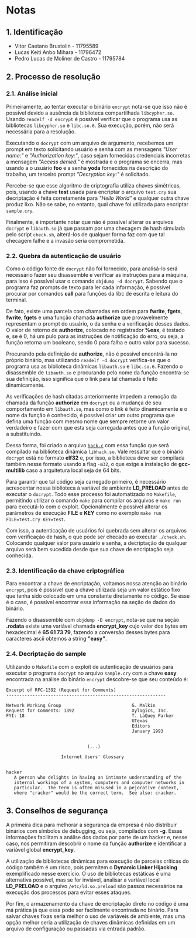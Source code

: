 # Notas


## 1. Identificação

- Vitor Caetano Brustolin          - 11795589
- Lucas Keiti Anbo Mihara          - 11796472
- Pedro Lucas de Moliner de Castro - 11795784



## 2. Processo de resolução

### 2.1. Análise inicial

Primeiramente, ao tentar executar o binário `encrypt` nota-se que isso não é possível devido a ausência da biblioteca compartilhada `libcypher.so`. Usando `readelf -d encrypt` é possível verificar que o programa usa as bibliotecas `libcypher.so` e `libc.so.6`. Sua execução, porém, não será necessária para a resolução.

Executando o `docrypt` com um arquivo de argumento, recebemos um prompt em texto solicitando usuário e senha com as mensagens _"User name:"_ e _"Authorization key:"_, caso sejam fornecidas credenciais incorretas a mensagem _"Access denied."_ é mostrada e o programa se encerra, mas usando a o usuário **foo** e a senha **yoda** fornecidos na descrição do trabalho, um terceiro prompt _"Decryption key:"_ é solicitado.

Percebe-se que esse algoritmo de criptografia utiliza chaves simétricas, pois, usando a chave **test** usada para encriptar o arquivo `test.cry` sua decriptação é feita corretamente para _"Hello World"_ e qualquer outra chave produz lixo. Não se sabe, no entanto, qual chave foi utilizada para encriptar `sample.cry`.

Finalmente, é importante notar que não é possível alterar os arquivos `docrypt` e `libauth.so` já que passam por uma checagem de hash simulada pelo script `check.sh`, alterá-los de qualquer forma faz com que tal checagem falhe e a invasão seria comprometida.


### 2.2. Quebra da autenticação de usuário

Como o código fonte de `docrypt` não foi fornecido, para analisá-lo será necessário fazer seu disassemble e verificar as instruções para a máquina, para isso é possível usar o comando `objdump -d docrypt`. Sabendo que o programa faz prompts de texto para ler cada informação, é possível procurar por comandos **call** para funções da libc de escrita e leitura do terminal.

De fato, existe uma parcela com chamadas em ordem para **fwrite**, **fgets**, **fwrite**, **fgets** e uma função chamada **authorize** que provavelmente representam o prompt do usuário, o da senha e a verificação desses dados. O valor de retorno de **authorize**, colocado no registrador **%eax**, é testado e, se é 0, há um pulo para as instruções de notificação do erro, ou seja, a função retorna um booleano, sendo 0 para falha e outro valor para sucesso.

Procurando pela definição de **authorize**, não é possível encontrá-la no próprio binário, mas utilizando `readelf -d docrypt` verifica-se que o programa usa as biblioteca dinâmicas `libauth.so` e `libc.so.6`. Fazendo o disassemble de `libauth.so` e procurando pelo nome da função encontra-se sua definição, isso significa que o link para tal chamada é feito dinamicamente.

As verificações de hash citadas anteriormente impedem a remoção da chamada da função **authorize** em `docrypt` ou a mudança de seu comportamento em `libauth.so`, mas como o link é feito dinamicamente e o nome da função é conhecido, é possível criar um outro programa que defina uma função com mesmo nome que sempre retorne um valor verdadeiro e fazer com que esta seja carregada antes que a função original, a substituindo.

Dessa forma, foi criado o arquivo [`hack.c`](hack.c) com essa função que será compilado na biblioteca dinâmica `libhack.so`. Vale ressaltar que o binário `docrypt` está no formato **elf32** e, por isso, a biblioteca deve ser compilada também nesse formato usando a flag `-m32`, o que exige a instalação de **gcc-multilib** caso a arquitetura local seja de 64 bits.

Para garantir que tal código seja carregado primeiro, é necessário acrescentar nossa biblioteca à variável de ambiente **LD_PRELOAD** antes de executar o `docrypt`. Todo esse processo foi automatizado no `Makefile`, permitindo utilizar o comando `make` para compilar os arquivos e `make run` para executá-lo com o exploit. Opcionalmente é possível alterar os parâmetros de execução **FILE** e **KEY** como no exemplo `make run FILE=test.cry KEY=test`.

Com isso, a autenticação de usuários foi quebrada sem alterar os arquivos com verificação de hash, o que pode ser checado ao executar `./check.sh`. Colocando qualquer valor para usuário e senha, a decriptação de qualquer arquivo será bem sucedida desde que sua chave de encriptação seja conhecida.


### 2.3. Identificação da chave criptográfica

Para encontrar a chave de encriptação, voltamos nossa atenção ao binário `encrypt`, pois é possível que a chave utilizada seja um valor estático fixo que tenha sido colocado em uma constante diretamente no código. Se esse é o caso, é possível encontrar essa informação na seção de dados do binário.

Fazendo o disassemble com `objdump -D encrypt`, nota-se que na seção **.rodata** existe uma variável chamada **encrypt_key** cujo valor dos bytes em hexadecimal é **65 61 73 79**, fazendo a conversão desses bytes para caracteres ascii obtemos a string **"easy"**.


### 2.4. Decriptação do sample

Utilizando o `Makefile` com o exploit de autenticação de usuários para executar o programa `docrypt` no arquivo `sample.cry` com a chave **easy** encontrada na análise do binário `encrypt` descobre-se que seu conteúdo é:

```
Excerpt of RFC-1392 (Request for Comments)
-------------------------------------------------------------

Network Working Group                           G. Malkin
Request for Comments: 1392                      Xylogics, Inc.
FYI: 18                                         T. LaQuey Parker
                                                UTexas
                                                Editors
                                                January 1993


                               (...)

                     Internet Users' Glossary


hacker
   A person who delights in having an intimate understanding of the
   internal workings of a system, computers and computer networks in
   particular.  The term is often misused in a pejorative context,
   where "cracker" would be the correct term.  See also: cracker.
```



## 3. Conselhos de segurança

A primeira dica para melhorar a segurança da empresa é não distribuir binários com símbolos de debugging, ou seja, compilados com **-g**. Essas informações facilitam a análise dos dados por parte de um hacker e, nesse caso, nos permitiram descobrir o nome da função **authorize** e identificar a variável global **encrypt_key**.

A utilização de bibliotecas dinâmicas para execução de parcelas críticas do código também é um risco, pois permitem o **Dynamic Linker Hijacking** exemplificado nesse exercício. O uso de bibliotecas estáticas é uma alternativa possível, mas se for inviável, analisar a variável local **LD_PRELOAD** e o arquivo `/etc/ld.so.preload` são passos necessários na execução dos processos para evitar esses ataques.

Por fim, o armazenamento da chave de encriptação direto no código é uma má prática já que essa pode ser facilmente encontrada no binário. Para salvar chaves fixas seria melhor o uso de variáveis de ambiente, mas uma opção melhor seria a utilização de chaves dinâmicas definidas em um arquivo de configuração ou passadas via entrada padrão.
